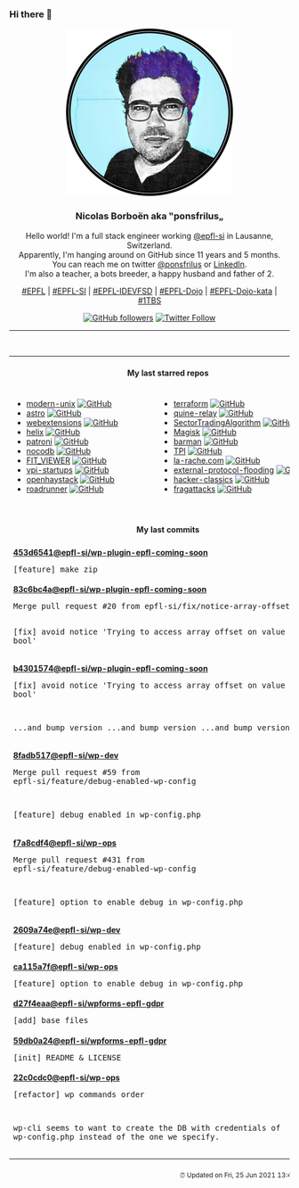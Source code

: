 ### Hi there 👋

<p align="center">
  <!-- use https://avatars.githubusercontent.com/u/176002?v=4 for your default github picture -->
  <img src="https://raw.githubusercontent.com/ponsfrilus/ponsfrilus/master/img/ponsfrilus.png" title="Nicolas Borboën aka ‟ponsfrilus„" alt="Nicolas Borboën aka ‟ponsfrilus„" />
  <h3 align="center">
    Nicolas Borboën aka ‟ponsfrilus„
  </h3>
  <p align="center">
    Hello world! I'm a full stack engineer working <a href="https://github.com/epfl-si">@epfl-si</a> in Lausanne, Switzerland.
    <br />Apparently, I'm hanging around on GitHub since 11 years and 5 months.
    <br />You can reach me on twitter <a href="https://twitter.com/ponsfrilus">@ponsfrilus</a> or <a href="http://linkedin.com/in/nicolasborboen">LinkedIn</a>.
    <br />I'm also a teacher, a bots breeder, a happy husband and father of 2.
  </p>
  <p align="center">
    <a href="https://www.epfl.ch">#EPFL</a> | 
    <a href="https://github.com/epfl-si/">#EPFL-SI</a> | 
    <a href="https://github.com/epfl-idevfsd">#EPFL-IDEVFSD</a> | 
    <a href="https://github.com/topics/epfl-dojo">#EPFL-Dojo</a> | 
    <a href="https://github.com/topics/epfl-dojo-kata">#EPFL-Dojo-kata</a> | 
    <a href="https://en.wikipedia.org/wiki/Indentation_style#Variant:_1TBS_(OTBS)">#1TBS</a>
  </p>
  <p align="center">
    <a href="https://github.com/ponsfrilus"><img alt="GitHub followers" src="https://img.shields.io/github/followers/ponsfrilus?label=Follow%20me%20on%20github&style=social"></a>
    <a href="https://twitter.com/ponsfrilus"><img alt="Twitter Follow" src="https://img.shields.io/twitter/follow/ponsfrilus?label=follow%20me%20on%20twitter&style=social"></a>
  </p>
  </p><hr><table align="center">
<tr>
<td colspan="2" align="center"><h4>My last starred repos</h4></td>
</tr>
<tr>
<td valign="top">
<ul>
<li>
<a href="https://github.com/ibraheemdev/modern-unix" title="A collection of modern/faster/saner alternatives to common unix commands." target="_blank">modern-unix</a>&nbsp;<a href="https://github.com/ibraheemdev/modern-unix" title="A collection of modern/faster/saner alternatives to common unix commands." target="_blank"><img src="https://img.shields.io/github/stars/ibraheemdev/modern-unix?style=social" alt="GitHub"></a>
</li>
<li>
<a href="https://github.com/snowpackjs/astro" title="🚀🧑‍🚀 Keep your eyes to the skies, astronauts!" target="_blank">astro</a>&nbsp;<a href="https://github.com/snowpackjs/astro" title="🚀🧑‍🚀 Keep your eyes to the skies, astronauts!" target="_blank"><img src="https://img.shields.io/github/stars/snowpackjs/astro?style=social" alt="GitHub"></a>
</li>
<li>
<a href="https://github.com/w3c/webextensions" title="Charter and administrivia for the WebExtensions Community Group (WECG)" target="_blank">webextensions</a>&nbsp;<a href="https://github.com/w3c/webextensions" title="Charter and administrivia for the WebExtensions Community Group (WECG)" target="_blank"><img src="https://img.shields.io/github/stars/w3c/webextensions?style=social" alt="GitHub"></a>
</li>
<li>
<a href="https://github.com/helix-editor/helix" title="A post-modern modal text editor." target="_blank">helix</a>&nbsp;<a href="https://github.com/helix-editor/helix" title="A post-modern modal text editor." target="_blank"><img src="https://img.shields.io/github/stars/helix-editor/helix?style=social" alt="GitHub"></a>
</li>
<li>
<a href="https://github.com/zalando/patroni" title="A template for PostgreSQL High Availability with Etcd, Consul, ZooKeeper, or Kubernetes" target="_blank">patroni</a>&nbsp;<a href="https://github.com/zalando/patroni" title="A template for PostgreSQL High Availability with Etcd, Consul, ZooKeeper, or Kubernetes" target="_blank"><img src="https://img.shields.io/github/stars/zalando/patroni?style=social" alt="GitHub"></a>
</li>
<li>
<a href="https://github.com/nocodb/nocodb" title="🔥 🔥  The Open Source Airtable alternative. " target="_blank">nocodb</a>&nbsp;<a href="https://github.com/nocodb/nocodb" title="🔥 🔥  The Open Source Airtable alternative. " target="_blank"><img src="https://img.shields.io/github/stars/nocodb/nocodb?style=social" alt="GitHub"></a>
</li>
<li>
<a href="https://github.com/FazlijaYlli/FIT_VIEWER" title="This is the repository for my graduation project. FIT_VIEWER is a PHP & JS website where you are able to upload a ".fit" file, and view all of its content with graphics and statistics, all dynamically generated." target="_blank">FIT_VIEWER</a>&nbsp;<a href="https://github.com/FazlijaYlli/FIT_VIEWER" title="This is the repository for my graduation project. FIT_VIEWER is a PHP & JS website where you are able to upload a ".fit" file, and view all of its content with graphics and statistics, all dynamically generated." target="_blank"><img src="https://img.shields.io/github/stars/FazlijaYlli/FIT_VIEWER?style=social" alt="GitHub"></a>
</li>
<li>
<a href="https://github.com/epfl-si/vpi-startups" title="null" target="_blank">vpi-startups</a>&nbsp;<a href="https://github.com/epfl-si/vpi-startups" title="null" target="_blank"><img src="https://img.shields.io/github/stars/epfl-si/vpi-startups?style=social" alt="GitHub"></a>
</li>
<li>
<a href="https://github.com/seemoo-lab/openhaystack" title="Build your own 'AirTags' 🏷 today! Framework for tracking personal Bluetooth devices via Apple's massive Find My network." target="_blank">openhaystack</a>&nbsp;<a href="https://github.com/seemoo-lab/openhaystack" title="Build your own 'AirTags' 🏷 today! Framework for tracking personal Bluetooth devices via Apple's massive Find My network." target="_blank"><img src="https://img.shields.io/github/stars/seemoo-lab/openhaystack?style=social" alt="GitHub"></a>
</li>
<li>
<a href="https://github.com/spiral/roadrunner" title="High-performance PHP application server, load-balancer and process manager written in Golang" target="_blank">roadrunner</a>&nbsp;<a href="https://github.com/spiral/roadrunner" title="High-performance PHP application server, load-balancer and process manager written in Golang" target="_blank"><img src="https://img.shields.io/github/stars/spiral/roadrunner?style=social" alt="GitHub"></a>
</li>
</ul>
<img width="450" height="1" /></td>
<td valign="top">
<ul>
<li>
<a href="https://github.com/hashicorp/terraform" title="Terraform enables you to safely and predictably create, change, and improve infrastructure. It is an open source tool that codifies APIs into declarative configuration files that can be shared amongst team members, treated as code, edited, reviewed, and versioned." target="_blank">terraform</a>&nbsp;<a href="https://github.com/hashicorp/terraform" title="Terraform enables you to safely and predictably create, change, and improve infrastructure. It is an open source tool that codifies APIs into declarative configuration files that can be shared amongst team members, treated as code, edited, reviewed, and versioned." target="_blank"><img src="https://img.shields.io/github/stars/hashicorp/terraform?style=social" alt="GitHub"></a>
</li>
<li>
<a href="https://github.com/mame/quine-relay" title="An uroboros program with 100+ programming languages" target="_blank">quine-relay</a>&nbsp;<a href="https://github.com/mame/quine-relay" title="An uroboros program with 100+ programming languages" target="_blank"><img src="https://img.shields.io/github/stars/mame/quine-relay?style=social" alt="GitHub"></a>
</li>
<li>
<a href="https://github.com/KibaeKim/SectorTradingAlgorithm" title="null" target="_blank">SectorTradingAlgorithm</a>&nbsp;<a href="https://github.com/KibaeKim/SectorTradingAlgorithm" title="null" target="_blank"><img src="https://img.shields.io/github/stars/KibaeKim/SectorTradingAlgorithm?style=social" alt="GitHub"></a>
</li>
<li>
<a href="https://github.com/topjohnwu/Magisk" title="The Magic Mask for Android" target="_blank">Magisk</a>&nbsp;<a href="https://github.com/topjohnwu/Magisk" title="The Magic Mask for Android" target="_blank"><img src="https://img.shields.io/github/stars/topjohnwu/Magisk?style=social" alt="GitHub"></a>
</li>
<li>
<a href="https://github.com/EnterpriseDB/barman" title="Barman - Backup and Recovery Manager for PostgreSQL" target="_blank">barman</a>&nbsp;<a href="https://github.com/EnterpriseDB/barman" title="Barman - Backup and Recovery Manager for PostgreSQL" target="_blank"><img src="https://img.shields.io/github/stars/EnterpriseDB/barman?style=social" alt="GitHub"></a>
</li>
<li>
<a href="https://github.com/Bakbat/TPI" title="Gestions Des Membres Pour Une Association" target="_blank">TPI</a>&nbsp;<a href="https://github.com/Bakbat/TPI" title="Gestions Des Membres Pour Une Association" target="_blank"><img src="https://img.shields.io/github/stars/Bakbat/TPI?style=social" alt="GitHub"></a>
</li>
<li>
<a href="https://github.com/la-rache/la-rache.com" title="Site web la-rache.com" target="_blank">la-rache.com</a>&nbsp;<a href="https://github.com/la-rache/la-rache.com" title="Site web la-rache.com" target="_blank"><img src="https://img.shields.io/github/stars/la-rache/la-rache.com?style=social" alt="GitHub"></a>
</li>
<li>
<a href="https://github.com/fingerprintjs/external-protocol-flooding" title="Scheme flooding vulnerability: how it works and why it is a threat to anonymous browsing" target="_blank">external-protocol-flooding</a>&nbsp;<a href="https://github.com/fingerprintjs/external-protocol-flooding" title="Scheme flooding vulnerability: how it works and why it is a threat to anonymous browsing" target="_blank"><img src="https://img.shields.io/github/stars/fingerprintjs/external-protocol-flooding?style=social" alt="GitHub"></a>
</li>
<li>
<a href="https://github.com/jsomers/hacker-classics" title="Classic Hacker News stories" target="_blank">hacker-classics</a>&nbsp;<a href="https://github.com/jsomers/hacker-classics" title="Classic Hacker News stories" target="_blank"><img src="https://img.shields.io/github/stars/jsomers/hacker-classics?style=social" alt="GitHub"></a>
</li>
<li>
<a href="https://github.com/vanhoefm/fragattacks" title="null" target="_blank">fragattacks</a>&nbsp;<a href="https://github.com/vanhoefm/fragattacks" title="null" target="_blank"><img src="https://img.shields.io/github/stars/vanhoefm/fragattacks?style=social" alt="GitHub"></a>
</li>
</ul>
<img width="450" height="1" /></td>
</tr>
<tr>
<td colspan="2" align="center"><h4>My last commits</h4></td>
</tr>
<tr>
        <td colspan="2">
          <div><strong><a href="https://api.github.com/repos/epfl-si/wp-plugin-epfl-coming-soon/commits/453d6541876dabd6242665ccec1cbda3fae2256c" title="2021-06-25T08:55:19.000+02:00" target="_blank">453d6541</a><a href="https://github.com/epfl-si">@epfl-si</a><a href="https://github.com/epfl-si/wp-plugin-epfl-coming-soon" title="Basic WordPress plugin that allows to display a coming soon / maintenance page. Rest API status + wp cli maintenance-mode.">/wp-plugin-epfl-coming-soon</a></strong></div>
          <pre>[feature] make zip</pre>
        </td>
        </tr><tr>
        <td colspan="2">
          <div><strong><a href="https://api.github.com/repos/epfl-si/wp-plugin-epfl-coming-soon/commits/83c6bc4a595b0ee46040d8ebd634ef8ba23422b7" title="2021-06-25T08:25:20.000+02:00" target="_blank">83c6bc4a</a><a href="https://github.com/epfl-si">@epfl-si</a><a href="https://github.com/epfl-si/wp-plugin-epfl-coming-soon" title="Basic WordPress plugin that allows to display a coming soon / maintenance page. Rest API status + wp cli maintenance-mode.">/wp-plugin-epfl-coming-soon</a></strong></div>
          <pre>Merge pull request #20 from epfl-si/fix/notice-array-offset

[fix] avoid notice 'Trying to access array offset on value of type bool'</pre>
        </td>
        </tr><tr>
        <td colspan="2">
          <div><strong><a href="https://api.github.com/repos/epfl-si/wp-plugin-epfl-coming-soon/commits/b430157473ff835cffbb6dc46d9c87146bea3245" title="2021-06-24T17:18:07.000+02:00" target="_blank">b4301574</a><a href="https://github.com/epfl-si">@epfl-si</a><a href="https://github.com/epfl-si/wp-plugin-epfl-coming-soon" title="Basic WordPress plugin that allows to display a coming soon / maintenance page. Rest API status + wp cli maintenance-mode.">/wp-plugin-epfl-coming-soon</a></strong></div>
          <pre>[fix] avoid notice 'Trying to access array offset on value of type bool'

...and bump version
...and bump version
...and bump version</pre>
        </td>
        </tr><tr>
        <td colspan="2">
          <div><strong><a href="https://api.github.com/repos/epfl-si/wp-dev/commits/8fadb51775d5e907cd20d79922eba9a1e85f73b2" title="2021-06-24T12:09:05.000+02:00" target="_blank">8fadb517</a><a href="https://github.com/epfl-si">@epfl-si</a><a href="https://github.com/epfl-si/wp-dev" title="Development environment for the EPFL VPSI WordPress service">/wp-dev</a></strong></div>
          <pre>Merge pull request #59 from epfl-si/feature/debug-enabled-wp-config

[feature] debug enabled in wp-config.php</pre>
        </td>
        </tr><tr>
        <td colspan="2">
          <div><strong><a href="https://api.github.com/repos/epfl-si/wp-ops/commits/f7a8cdf4c0de2852392edcad9b45490204b97a75" title="2021-06-24T12:07:57.000+02:00" target="_blank">f7a8cdf4</a><a href="https://github.com/epfl-si">@epfl-si</a><a href="https://github.com/epfl-si/wp-ops" title="DevOps infrastructure for the WordPress-at-EFPL project">/wp-ops</a></strong></div>
          <pre>Merge pull request #431 from epfl-si/feature/debug-enabled-wp-config

[feature] option to enable debug in wp-config.php</pre>
        </td>
        </tr><tr>
        <td colspan="2">
          <div><strong><a href="https://api.github.com/repos/epfl-si/wp-dev/commits/2609a74ef89bf1725b0e750b76a5b73bec31c947" title="2021-06-24T12:04:00.000+02:00" target="_blank">2609a74e</a><a href="https://github.com/epfl-si">@epfl-si</a><a href="https://github.com/epfl-si/wp-dev" title="Development environment for the EPFL VPSI WordPress service">/wp-dev</a></strong></div>
          <pre>[feature] debug enabled in wp-config.php</pre>
        </td>
        </tr><tr>
        <td colspan="2">
          <div><strong><a href="https://api.github.com/repos/epfl-si/wp-ops/commits/ca115a7f82564b2365e966fa5a9d1712dc47a22d" title="2021-06-24T12:03:02.000+02:00" target="_blank">ca115a7f</a><a href="https://github.com/epfl-si">@epfl-si</a><a href="https://github.com/epfl-si/wp-ops" title="DevOps infrastructure for the WordPress-at-EFPL project">/wp-ops</a></strong></div>
          <pre>[feature] option to enable debug in wp-config.php</pre>
        </td>
        </tr><tr>
        <td colspan="2">
          <div><strong><a href="https://api.github.com/repos/epfl-si/wpforms-epfl-gdpr/commits/d27f4eaae3c7afb96d93dab8fa3d565ea60faf89" title="2021-06-23T08:57:11.000+02:00" target="_blank">d27f4eaa</a><a href="https://github.com/epfl-si">@epfl-si</a><a href="https://github.com/epfl-si/wpforms-epfl-gdpr" title="WPForms EPFL GDPR is a WPForms addon that add EPFL specific functionalities in relation to the GDPR.">/wpforms-epfl-gdpr</a></strong></div>
          <pre>[add] base files</pre>
        </td>
        </tr><tr>
        <td colspan="2">
          <div><strong><a href="https://api.github.com/repos/epfl-si/wpforms-epfl-gdpr/commits/59db0a248f9c64ac9450d5c9fa8efe30084302b0" title="2021-06-23T08:53:19.000+02:00" target="_blank">59db0a24</a><a href="https://github.com/epfl-si">@epfl-si</a><a href="https://github.com/epfl-si/wpforms-epfl-gdpr" title="WPForms EPFL GDPR is a WPForms addon that add EPFL specific functionalities in relation to the GDPR.">/wpforms-epfl-gdpr</a></strong></div>
          <pre>[init] README & LICENSE</pre>
        </td>
        </tr><tr>
        <td colspan="2">
          <div><strong><a href="https://api.github.com/repos/epfl-si/wp-ops/commits/22c0cdc046698f7bfef4988573e246cb8d06c03b" title="2021-06-02T17:54:49.000+02:00" target="_blank">22c0cdc0</a><a href="https://github.com/epfl-si">@epfl-si</a><a href="https://github.com/epfl-si/wp-ops" title="DevOps infrastructure for the WordPress-at-EFPL project">/wp-ops</a></strong></div>
          <pre>[refactor] wp commands order

wp-cli seems to want to create the DB with credentials of wp-config.php 
instead of the one we specify.</pre>
        </td>
        </tr><tfoot>
<tr>
<td colspan="2" align="right">
<img width="900" height="1" />
<small>⏰ Updated on Fri, 25 Jun 2021 13:45:10 GMT</small>
</td>
</tr>
</tfoot>
<br />
</table>

